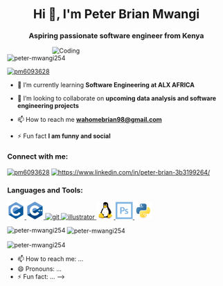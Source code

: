 <h1 align="center">Hi 👋, I'm Peter Brian Mwangi</h1>
<h3 align="center">Aspiring passionate software engineer from Kenya</h3>
<img align="right" alt="Coding" width="400" src="https://cdn.dribbble.com/users/1162077/screenshots/3848914/programmer.gif">

<p align="left"> <img src="https://komarev.com/ghpvc/?username=peter-mwangi254&label=Profile%20views&color=0e75b6&style=flat" alt="peter-mwangi254" /> </p>

<p align="left"> <a href="https://twitter.com/pm6093628" target="blank"><img src="https://img.shields.io/twitter/follow/pm6093628?logo=twitter&style=for-the-badge" alt="pm6093628" /></a> </p>

- 🌱 I’m currently learning **Software Engineering at ALX AFRICA**

- 👯 I’m looking to collaborate on **upcoming data analysis and software engineering projects**

- 📫 How to reach me **wahomebrian98@gmail.com**

- ⚡ Fun fact **I am funny and social**

<h3 align="left">Connect with me:</h3>
<p align="left">
<a href="https://twitter.com/pm6093628" target="blank"><img align="center" src="https://raw.githubusercontent.com/rahuldkjain/github-profile-readme-generator/master/src/images/icons/Social/twitter.svg" alt="pm6093628" height="30" width="40" /></a>
<a href="https://linkedin.com/in/https://www.linkedin.com/in/peter-brian-3b3199264/" target="blank"><img align="center" src="https://raw.githubusercontent.com/rahuldkjain/github-profile-readme-generator/master/src/images/icons/Social/linked-in-alt.svg" alt="https://www.linkedin.com/in/peter-brian-3b3199264/" height="30" width="40" /></a>
</p>

<h3 align="left">Languages and Tools:</h3>
<p align="left"> <a href="https://www.cprogramming.com/" target="_blank" rel="noreferrer"> <img src="https://raw.githubusercontent.com/devicons/devicon/master/icons/c/c-original.svg" alt="c" width="40" height="40"/> </a> <a href="https://www.w3schools.com/cpp/" target="_blank" rel="noreferrer"> <img src="https://raw.githubusercontent.com/devicons/devicon/master/icons/cplusplus/cplusplus-original.svg" alt="cplusplus" width="40" height="40"/> </a> <a href="https://git-scm.com/" target="_blank" rel="noreferrer"> <img src="https://www.vectorlogo.zone/logos/git-scm/git-scm-icon.svg" alt="git" width="40" height="40"/> </a> <a href="https://www.adobe.com/in/products/illustrator.html" target="_blank" rel="noreferrer"> <img src="https://www.vectorlogo.zone/logos/adobe_illustrator/adobe_illustrator-icon.svg" alt="illustrator" width="40" height="40"/> </a> <a href="https://www.linux.org/" target="_blank" rel="noreferrer"> <img src="https://raw.githubusercontent.com/devicons/devicon/master/icons/linux/linux-original.svg" alt="linux" width="40" height="40"/> </a> <a href="https://www.photoshop.com/en" target="_blank" rel="noreferrer"> <img src="https://raw.githubusercontent.com/devicons/devicon/master/icons/photoshop/photoshop-line.svg" alt="photoshop" width="40" height="40"/> </a> <a href="https://www.python.org" target="_blank" rel="noreferrer"> <img src="https://raw.githubusercontent.com/devicons/devicon/master/icons/python/python-original.svg" alt="python" width="40" height="40"/> </a> </p>

<p><img align="left" src="https://github-readme-stats.vercel.app/api/top-langs?username=peter-mwangi254&show_icons=true&locale=en&layout=compact" alt="peter-mwangi254" /></p>

<p>&nbsp;<img align="center" src="https://github-readme-stats.vercel.app/api?username=peter-mwangi254&show_icons=true&locale=en" alt="peter-mwangi254" /></p>

<p><img align="center" src="https://github-readme-streak-stats.herokuapp.com/?user=peter-mwangi254&" alt="peter-mwangi254" /></p>

- 📫 How to reach me: ...
- 😄 Pronouns: ...
- ⚡ Fun fact: ...
-->
